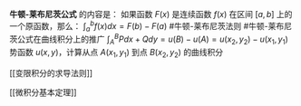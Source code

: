 **牛顿-莱布尼茨公式** 的内容是：
如果函数 $F(x)$ 是连续函数 $f(x)$ 在区间 $[a, b]$ 上的一个原函数，那么：
$\int_{a}^{b} f(x) dx = F(b) - F(a)$
#牛顿-莱布尼茨法则 
 #牛顿-莱布尼茨公式在曲线积分上的推广
    $\int_A^B Pdx + Qdy = u(B) - u(A) = u(x_2, y_2) - u(x_1, y_1)$
	势函数 $u(x,y)$，计算从点 $A(x_1, y_1)$ 到点 $B(x_2, y_2)$ 的曲线积分

[[变限积分的求导法则]]

[[微积分基本定理]]